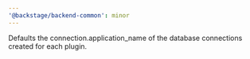 ```yaml
---
'@backstage/backend-common': minor
---
```


Defaults the connection.application_name of the database connections created for each plugin.
